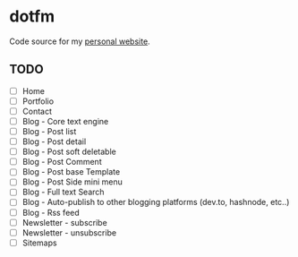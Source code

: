 # dotfm

Code source for my [personal website](https://tobi.dotfm.tech).

## TODO

- [ ] Home
- [ ] Portfolio
- [ ] Contact
- [ ] Blog - Core text engine
- [ ] Blog - Post list
- [ ] Blog - Post detail
- [ ] Blog - Post soft deletable
- [ ] Blog - Post Comment
- [ ] Blog - Post base Template
- [ ] Blog - Post Side mini menu
- [ ] Blog - Full text Search
- [ ] Blog - Auto-publish to other blogging platforms (dev.to, hashnode, etc..)
- [ ] Blog - Rss feed
- [ ] Newsletter -  subscribe
- [ ] Newsletter -  unsubscribe
- [ ] Sitemaps
